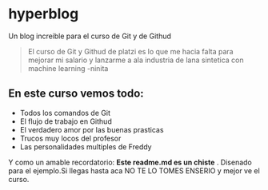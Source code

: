 # hyperblog
Un blog increible para el curso de Git y de Githud

>El curso de Git y Githud de platzi es lo que me hacia falta para mejorar mi salario y lanzarme a ala industria de lana sintetica con machine learning 
> -ninita

## En este curso vemos todo:
* Todos los comandos de Git
* El flujo de trabajo en Githud
* El verdadero amor por las buenas prasticas
* Trucos muy locos del profesor
* Las personalidades multiples de Freddy 

Y como un amable recordatorio: **Este readme.md es un chiste** . Disenado para el ejemplo.Si llegas hasta aca NO TE LO TOMES ENSERIO y mejor ve el curso.
